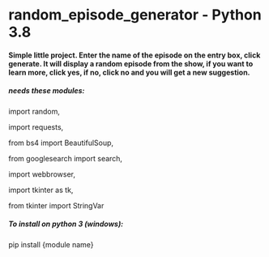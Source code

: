 # random_episode_generator - Python 3.8

#### Simple little project. Enter the name of the episode on the entry box, click generate. It will display a random episode from the show, if you want to learn more, click yes, if no, click no and you will get a new suggestion.

##### needs these modules:

import random, 

import requests, 

from bs4 import BeautifulSoup, 

from googlesearch import search, 

import webbrowser, 

import tkinter as tk, 

from tkinter import StringVar

##### To install on python 3 (windows):

pip install {module name}
